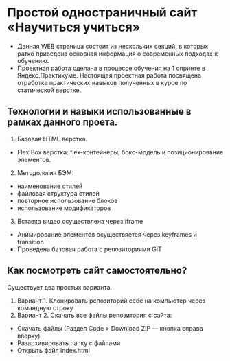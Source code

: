 # Простой одностраничный сайт «Научиться учиться»
- Данная WEB страница состоит из нескольких секций, в которых ратко приведена основная информация о современных подходах к обучению.
- Проектная работа сделана в процессе обучения на 1 спринте в Яндекс.Практикуме. Настоящая проектная работа посвящена отработке практических навыков полученных в курсе по статической верстке.
​
## Технологии и навыки использованные в рамках данного проета.
1. Базовая HTML верстка.
- Flex Box верстка: flex-контейнеры, бокс-модель и позиционирование элементов.
​
2. Методология БЭМ:
- наименование стилей
- файловая структура стилей
- повторное использование блоков
- использование модификаторов
​
3. Вставка видео осуществлена через iframe
- Анимирование элементов осуществяется через keyframes и transition
- Проведена базовая работа с репозиториями GIT
​
## Как посмотреть сайт самостоятельно?
  Существует два простых варианта.
1. Вариант 1. Клонировать репозиторий себе на компьютер через командную строку
2. Вариант 2. Скачать все файлы репозитория с сайта:
- Скачать файлы (Раздел Code > Download ZIP — кнопка справа вверху)
- Разархивировать папку с файлами
- Открыть файл index.html
